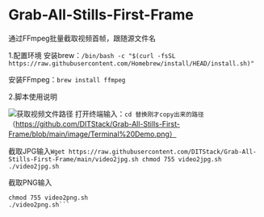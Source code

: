# Grab-All-Stills-First-Frame
通过FFmpeg批量截取视频首帧，跟随源文件名



1.配置环境
安装brew：```/bin/bash -c "$(curl -fsSL https://raw.githubusercontent.com/Homebrew/install/HEAD/install.sh)"```

安装FFmpeg：```brew install ffmpeg```

2.脚本使用说明

![获取视频文件路径](https://github.com/DITStack/Grab-All-Stills-First-Frame/blob/main/image/Get%20path%20demo.png)
打开终端输入：```cd 替换刚才copy出来的路径```
（https://github.com/DITStack/Grab-All-Stills-First-Frame/blob/main/image/Terminal%20Demo.png）


截取JPG输入```Wget https://raw.githubusercontent.com/DITStack/Grab-All-Stills-First-Frame/main/video2jpg.sh
chmod 755 video2jpg.sh
./video2jpg.sh```

截取PNG输入
```Wget https://raw.githubusercontent.com/DITStack/Grab-All-Stills-First-Frame/main/video2png.sh
chmod 755 video2png.sh
./video2png.sh```
